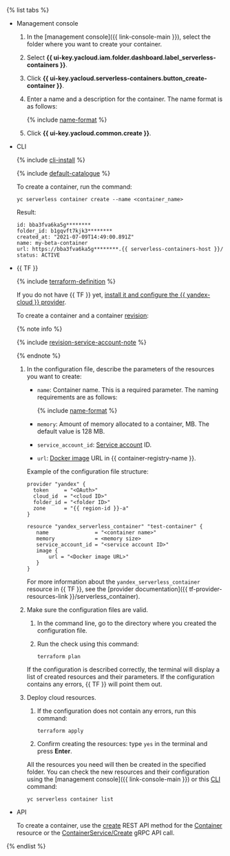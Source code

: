 {% list tabs %}

- Management console

   1. In the [management console]({{ link-console-main }}), select the folder where you want to create your container.
   1. Select **{{ ui-key.yacloud.iam.folder.dashboard.label_serverless-containers }}**.
   1. Click **{{ ui-key.yacloud.serverless-containers.button_create-container }}**.
   1. Enter a name and a description for the container. The name format is as follows:

      {% include [name-format](../../_includes/name-format.md) %}

   1. Click **{{ ui-key.yacloud.common.create }}**.


- CLI

   {% include [cli-install](../cli-install.md) %}

   {% include [default-catalogue](../default-catalogue.md) %}

   To create a container, run the command:

   ```
   yc serverless container create --name <container_name>
   ```

   Result:

   ```
   id: bba3fva6ka5g********
   folder_id: b1gqvft7kjk3********
   created_at: "2021-07-09T14:49:00.891Z"
   name: my-beta-container
   url: https://bba3fva6ka5g********.{{ serverless-containers-host }}/
   status: ACTIVE
   ```

- {{ TF }}

   {% include [terraform-definition](../../_tutorials/terraform-definition.md) %}

   If you do not have {{ TF }} yet, [install it and configure the {{ yandex-cloud }} provider](../../tutorials/infrastructure-management/terraform-quickstart.md#install-terraform).

   To create a container and a container [revision](../../serverless-containers/operations/manage-revision.md):

   {% note info %}

   {% include [revision-service-account-note](revision-service-account-note.md) %}

   {% endnote %}

   1. In the configuration file, describe the parameters of the resources you want to create:

      * `name`: Container name. This is a required parameter. The naming requirements are as follows:

         {% include [name-format](../../_includes/name-format.md) %}

      * `memory`: Amount of memory allocated to a container, MB. The default value is 128 MB.
      * `service_account_id`: [Service account](../../iam/concepts/users/service-accounts.md) ID.
      * `url`: [Docker image](../../container-registry/concepts/docker-image.md) URL in {{ container-registry-name }}.

      Example of the configuration file structure:

      
      ```hcl
      provider "yandex" {
        token     = "<OAuth>"
        cloud_id  = "<cloud ID>"
        folder_id = "<folder ID>"
        zone      = "{{ region-id }}-a"
      }

      resource "yandex_serverless_container" "test-container" {
         name               = "<container name>"
         memory             = <memory size>
         service_account_id = "<service account ID>"
         image {
             url = "<Docker image URL>"
         }
      }
      ```



      For more information about the `yandex_serverless_container` resource in {{ TF }}, see the [provider documentation]({{ tf-provider-resources-link }}/serverless_container).

   1. Make sure the configuration files are valid.

      1. In the command line, go to the directory where you created the configuration file.
      1. Run the check using this command:

         ```
         terraform plan
         ```

      If the configuration is described correctly, the terminal will display a list of created resources and their parameters. If the configuration contains any errors, {{ TF }} will point them out.

   1. Deploy cloud resources.

      1. If the configuration does not contain any errors, run this command:

         ```
         terraform apply
         ```

      1. Confirm creating the resources: type `yes` in the terminal and press **Enter**.

      All the resources you need will then be created in the specified folder. You can check the new resources and their configuration using the [management console]({{ link-console-main }}) or this [CLI](../../cli/) command:

      ```
      yc serverless container list
      ```

- API

   To create a container, use the [create](../../serverless-containers/containers/api-ref/Container/create.md) REST API method for the [Container](../../serverless-containers/containers/api-ref/Container/index.md) resource or the [ContainerService/Create](../../serverless-containers/containers/api-ref/grpc/container_service.md#Create) gRPC API call.

{% endlist %}
